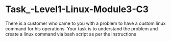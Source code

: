 # Task_-Level1-Linux-Module3-C3
There is a customer who came to you with a problem to have a custom linux command for his operations. Your task is to understand the problem and create a linux command via bash script as per the instructions

